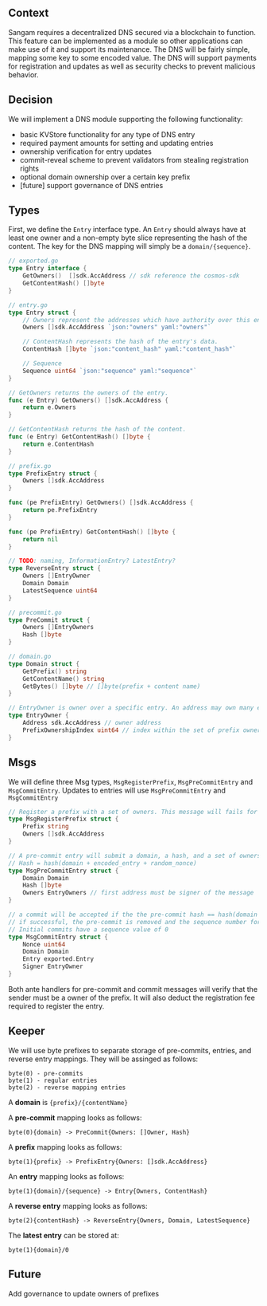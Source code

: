 ## Context

Sangam requires a decentralized DNS secured via a blockchain to function. This 
feature can be implemented as a module so other applications can make use of it
and support its maintenance. The DNS will be fairly simple, mapping some key to
some encoded value. The DNS will support payments for registration and updates
as well as security checks to prevent malicious behavior.  

## Decision

We will implement a DNS module supporting the following functionality:

- basic KVStore functionality for any type of DNS entry
- required payment amounts for setting and updating entries
- ownership verification for entry updates
- commit-reveal scheme to prevent validators from stealing registration rights
- optional domain ownership over a certain key prefix
- [future] support governance of DNS entries

## Types

First, we define the `Entry` interface type. An `Entry` should always have at
least one owner and a non-empty byte slice representing the hash of the content. 
The key for the DNS mapping will simply be a `domain/{sequence}`. 

```go
// exported.go
type Entry interface {
    GetOwners()  []sdk.AccAddress // sdk reference the cosmos-sdk
    GetContentHash() []byte
}

// entry.go
type Entry struct {
	// Owners represent the addresses which have authority over this entry.
	Owners []sdk.AccAddress `json:"owners" yaml:"owners"`

	// ContentHash represents the hash of the entry's data.
	ContentHash []byte `json:"content_hash" yaml:"content_hash"`

	// Sequence
	Sequence uint64 `json:"sequence" yaml:"sequence"`
}

// GetOwners returns the owners of the entry.
func (e Entry) GetOwners() []sdk.AccAddress {
	return e.Owners
}

// GetContentHash returns the hash of the content.
func (e Entry) GetContentHash() []byte {
	return e.ContentHash
}

// prefix.go
type PrefixEntry struct {
    Owners []sdk.AccAddress
}

func (pe PrefixEntry) GetOwners() []sdk.AccAddress {
    return pe.PrefixEntry
}

func (pe PrefixEntry) GetContentHash() []byte {
    return nil
}

// TODO: naming, InformationEntry? LatestEntry? 
type ReverseEntry struct {
    Owners []EntryOwner
    Domain Domain
    LatestSequence uint64
}

// precommit.go
type PreCommit struct {
    Owners []EntryOwners
    Hash []byte   
}

// domain.go
type Domain struct {
    GetPrefix() string
    GetContentName() string
    GetBytes() []byte // []byte(prefix + content name)
}

// EntryOwner is owner over a specific entry. An address may own many entries.
type EntryOwner {
    Address sdk.AccAddress // owner address
    PrefixOwnershipIndex uint64 // index within the set of prefix owners
}
```

## Msgs

We will define three Msg types, `MsgRegisterPrefix`, `MsgPreCommitEntry` and `MsgCommitEntry`.
Updates to entries will use `MsgPreCommitEntry` and `MsgCommitEntry`

```go
// Register a prefix with a set of owners. This message will fails for already registered prefixes.
type MsgRegisterPrefix struct {
    Prefix string
    Owners []sdk.AccAddress
}

// A pre-commit entry will submit a domain, a hash, and a set of owners.
// Hash = hash(domain + encoded_entry + random_nonce)
type MsgPreCommitEntry struct {
    Domain Domain
    Hash []byte
    Owners EntryOwners // first address must be signer of the message
}

// a commit will be accepted if the the pre-commit hash == hash(domain + encoded_entry + nonce)
// if successful, the pre-commit is removed and the sequence number for the entry is incremented.
// Initial commits have a sequence value of 0
type MsgCommitEntry struct {
    Nonce uint64
    Domain Domain
    Entry exported.Entry
    Signer EntryOwner
}
```

Both ante handlers for pre-commit and commit messages will verify that the sender must be a owner
of the prefix. It will also deduct the registration fee required to register the entry.

## Keeper

We will use byte prefixes to separate storage of pre-commits, entries, and reverse entry mappings.
They will be assinged as follows:

```
byte(0) - pre-commits
byte(1) - regular entries
byte(2) - reverse mapping entries
```

A **domain** is `{prefix}/{contentName}`

A **pre-commit** mapping looks as follows:

`byte(0){domain} -> PreCommit{Owners: []Owner, Hash}`

A **prefix** mapping looks as follows:

`byte(1){prefix} -> PrefixEntry{Owners: []sdk.AccAddress}`

An **entry** mapping looks as follows:

`byte(1){domain}/{sequence} -> Entry{Owners, ContentHash}`

A **reverse entry** mapping looks as follows:

`byte(2){contentHash} -> ReverseEntry{Owners, Domain, LatestSequence}`

The **latest entry** can be stored at:

`byte(1){domain}/0`

## Future 

Add governance to update owners of prefixes
